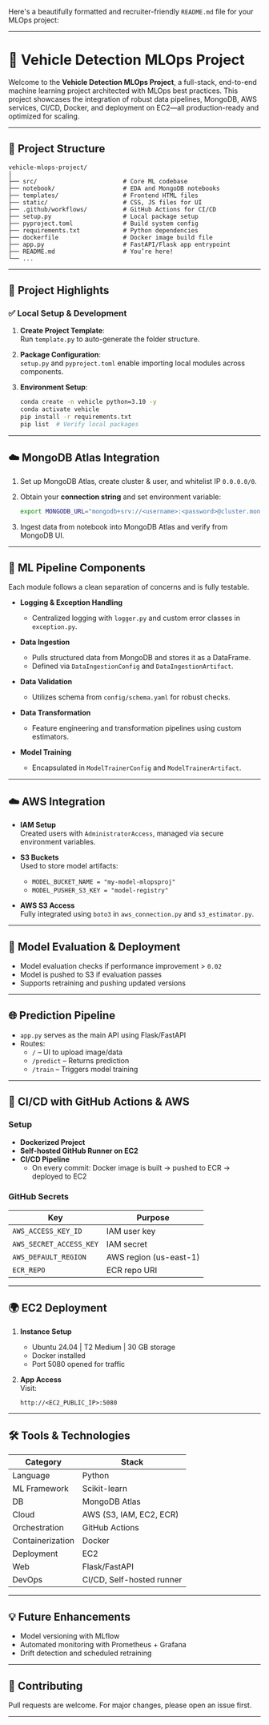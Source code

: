Here's a beautifully formatted and recruiter-friendly `README.md` file for your MLOps project:

---

# 🚗 Vehicle Detection MLOps Project

Welcome to the **Vehicle Detection MLOps Project**, a full-stack, end-to-end machine learning project architected with MLOps best practices. This project showcases the integration of robust data pipelines, MongoDB, AWS services, CI/CD, Docker, and deployment on EC2—all production-ready and optimized for scaling.

---

## 📁 Project Structure

```
vehicle-mlops-project/
│
├── src/                        # Core ML codebase
├── notebook/                   # EDA and MongoDB notebooks
├── templates/                  # Frontend HTML files
├── static/                     # CSS, JS files for UI
├── .github/workflows/          # GitHub Actions for CI/CD
├── setup.py                    # Local package setup
├── pyproject.toml              # Build system config
├── requirements.txt            # Python dependencies
├── dockerfile                  # Docker image build file
├── app.py                      # FastAPI/Flask app entrypoint
├── README.md                   # You’re here!
└── ...
```

---

## 🚀 Project Highlights

### ✅ Local Setup & Development

1. **Create Project Template**:  
   Run `template.py` to auto-generate the folder structure.

2. **Package Configuration**:  
   `setup.py` and `pyproject.toml` enable importing local modules across components.

3. **Environment Setup**:
   ```bash
   conda create -n vehicle python=3.10 -y
   conda activate vehicle
   pip install -r requirements.txt
   pip list  # Verify local packages
   ```

---

## ☁️ MongoDB Atlas Integration

1. Set up MongoDB Atlas, create cluster & user, and whitelist IP `0.0.0.0/0`.
2. Obtain your **connection string** and set environment variable:
   ```bash
   export MONGODB_URL="mongodb+srv://<username>:<password>@cluster.mongodb.net"
   ```

3. Ingest data from notebook into MongoDB Atlas and verify from MongoDB UI.

---

## 🧠 ML Pipeline Components

Each module follows a clean separation of concerns and is fully testable.

- **Logging & Exception Handling**  
  - Centralized logging with `logger.py` and custom error classes in `exception.py`.

- **Data Ingestion**  
  - Pulls structured data from MongoDB and stores it as a DataFrame.
  - Defined via `DataIngestionConfig` and `DataIngestionArtifact`.

- **Data Validation**  
  - Utilizes schema from `config/schema.yaml` for robust checks.

- **Data Transformation**  
  - Feature engineering and transformation pipelines using custom estimators.

- **Model Training**  
  - Encapsulated in `ModelTrainerConfig` and `ModelTrainerArtifact`.

---

## ☁️ AWS Integration

- **IAM Setup**  
  Created users with `AdministratorAccess`, managed via secure environment variables.

- **S3 Buckets**  
  Used to store model artifacts:
  - `MODEL_BUCKET_NAME = "my-model-mlopsproj"`
  - `MODEL_PUSHER_S3_KEY = "model-registry"`

- **AWS S3 Access**  
  Fully integrated using `boto3` in `aws_connection.py` and `s3_estimator.py`.

---

## 🧪 Model Evaluation & Deployment

- Model evaluation checks if performance improvement > `0.02`
- Model is pushed to S3 if evaluation passes
- Supports retraining and pushing updated versions

---

## 🌐 Prediction Pipeline

- `app.py` serves as the main API using Flask/FastAPI
- Routes:
  - `/` – UI to upload image/data
  - `/predict` – Returns prediction
  - `/train` – Triggers model training

---

## 🔁 CI/CD with GitHub Actions & AWS

### Setup

- **Dockerized Project**
- **Self-hosted GitHub Runner on EC2**
- **CI/CD Pipeline**
  - On every commit: Docker image is built → pushed to ECR → deployed to EC2

### GitHub Secrets
| Key | Purpose |
|-----|---------|
| `AWS_ACCESS_KEY_ID` | IAM user key |
| `AWS_SECRET_ACCESS_KEY` | IAM secret |
| `AWS_DEFAULT_REGION` | AWS region (us-east-1) |
| `ECR_REPO` | ECR repo URI |

---

## 🌍 EC2 Deployment

1. **Instance Setup**
   - Ubuntu 24.04 | T2 Medium | 30 GB storage
   - Docker installed
   - Port 5080 opened for traffic

2. **App Access**  
   Visit:
   ```
   http://<EC2_PUBLIC_IP>:5080
   ```

---

## 🛠️ Tools & Technologies

| Category | Stack |
|---------|-------|
| Language | Python |
| ML Framework | Scikit-learn |
| DB | MongoDB Atlas |
| Cloud | AWS (S3, IAM, EC2, ECR) |
| Orchestration | GitHub Actions |
| Containerization | Docker |
| Deployment | EC2 |
| Web | Flask/FastAPI |
| DevOps | CI/CD, Self-hosted runner |

---

## 💡 Future Enhancements

- Model versioning with MLflow
- Automated monitoring with Prometheus + Grafana
- Drift detection and scheduled retraining

---

## 👏 Contributing

Pull requests are welcome. For major changes, please open an issue first.

---


